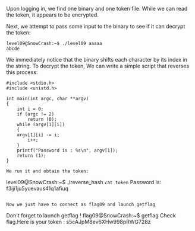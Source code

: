 Upon logging in, we find one binary and one token file. While we can read the token, it appears to be encrypted.

Next, we attempt to pass some input to the binary to see if it can decrypt the token:

```
level09@SnowCrash:~$ ./level09 aaaaa
abcde
```

We immediately notice that the binary shifts each character by its index in the string. To decrypt the token,
We can write a simple script that reverses this process:
```
#include <stdio.h>
#include <unistd.h>

int main(int argc, char **argv)
{
    int i = 0;
    if (argc != 2)
        return (0);
    while (argv[1][i])
    {
	argv[1][i] -= i;
        i++;
    }
    printf("Password is : %s\n", argv[1]);
    return (1);
}
```

```
We run it and obtain the token:

```
level09@SnowCrash:~$ ./reverse_hash `cat token`
Password is: f3iji1ju5yuevaus41q1afiuq
```

Now we just have to connect as flag09 and launch getflag

```
Don't forget to launch getflag !
flag09@SnowCrash:~$ getflag
Check flag.Here is your token : s5cAJpM8ev6XHw998pRWG728z
```